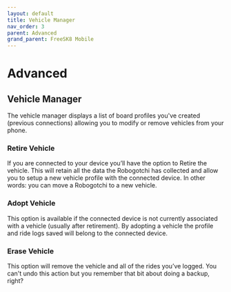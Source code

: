 ```yaml
---
layout: default
title: Vehicle Manager
nav_order: 3
parent: Advanced
grand_parent: FreeSK8 Mobile
---
```


# Advanced

## Vehicle Manager

The vehicle manager displays a list of board profiles you've created (previous connections) allowing you to modify or remove vehicles from your phone.

### Retire Vehicle
If you are connected to your device you’ll have the option to Retire the vehicle. This will retain all the data the Robogotchi has collected and allow you to setup a new vehicle profile with the connected device. In other words: you can move a Robogotchi to a new vehicle.

### Adopt Vehicle
This option is available if the connected device is not currently associated with a vehicle (usually after retirement). By adopting a vehicle the profile and ride logs saved will belong to the connected device.

### Erase Vehicle
This option will remove the vehicle and all of the rides you’ve logged. You can't undo this action but you remember that bit about doing a backup, right?
